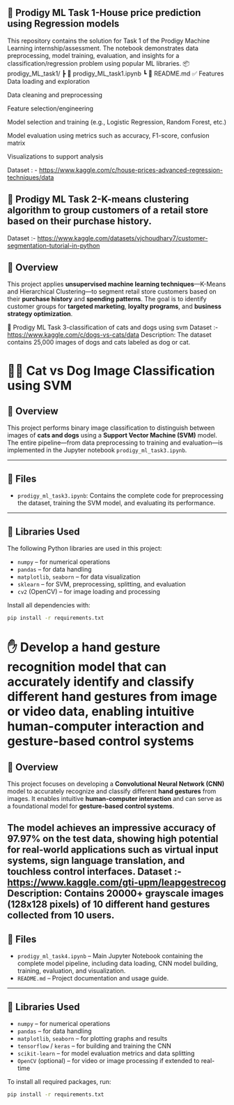 ## 🧠 Prodigy ML Task 1-House price prediction using Regression models
This repository contains the solution for Task 1 of the Prodigy Machine Learning internship/assessment. The notebook demonstrates data preprocessing, model training, evaluation, and insights for a classification/regression problem using popular ML libraries.
📦prodigy_ML_task1/
 ┣ 📜 prodigy_ML_task1.ipynb
 ┗ 📜 README.md
✅ Features
Data loading and exploration

Data cleaning and preprocessing

Feature selection/engineering

Model selection and training (e.g., Logistic Regression, Random Forest, etc.)

Model evaluation using metrics such as accuracy, F1-score, confusion matrix

Visualizations to support analysis

Dataset : - https://www.kaggle.com/c/house-prices-advanced-regression-techniques/data

## 🧠 Prodigy ML Task 2-K-means clustering algorithm to group customers of a retail store based on their purchase history.
Dataset :- https://www.kaggle.com/datasets/vjchoudhary7/customer-segmentation-tutorial-in-python
## 📂 Overview

This project applies **unsupervised machine learning techniques**—K-Means and Hierarchical Clustering—to segment retail store customers based on their **purchase history** and **spending patterns**. The goal is to identify customer groups for **targeted marketing**, **loyalty programs**, and **business strategy optimization**.


🧠 Prodigy ML Task 3-classification of cats and dogs using svm
Dataset :- https://www.kaggle.com/c/dogs-vs-cats/data
Description: The dataset contains 25,000 images of dogs and cats labeled as dog or cat.
# 🐶🐱 Cat vs Dog Image Classification using SVM

## 📂 Overview

This project performs binary image classification to distinguish between images of **cats and dogs** using a **Support Vector Machine (SVM)** model. The entire pipeline—from data preprocessing to training and evaluation—is implemented in the Jupyter notebook `prodigy_ml_task3.ipynb`.

---

## 📁 Files

- `prodigy_ml_task3.ipynb`: Contains the complete code for preprocessing the dataset, training the SVM model, and evaluating its performance.

---

## 🧰 Libraries Used

The following Python libraries are used in this project:

- `numpy` – for numerical operations
- `pandas` – for data handling
- `matplotlib`, `seaborn` – for data visualization
- `sklearn` – for SVM, preprocessing, splitting, and evaluation
- `cv2` (OpenCV) – for image loading and processing

Install all dependencies with:

```bash
pip install -r requirements.txt

```
# ✋ Develop a hand gesture recognition model that can accurately identify and classify different hand gestures from image or video data, enabling intuitive human-computer interaction and gesture-based control systems

## 📂 Overview

This project focuses on developing a **Convolutional Neural Network (CNN)** model to accurately recognize and classify different **hand gestures** from images. It enables intuitive **human-computer interaction** and can serve as a foundational model for **gesture-based control systems**.

The model achieves an impressive **accuracy of 97.97%** on the test data, showing high potential for real-world applications such as virtual input systems, sign language translation, and touchless control interfaces.
Dataset :-  https://www.kaggle.com/gti-upm/leapgestrecog
Description: Contains 20000+ grayscale images (128x128 pixels) of 10 different hand gestures collected from 10 users.
---

## 📁 Files

- `prodigy_ml_task4.ipynb` – Main Jupyter Notebook containing the complete model pipeline, including data loading, CNN model building, training, evaluation, and visualization.
- `README.md` – Project documentation and usage guide.

---

## 🧰 Libraries Used

- `numpy` – for numerical operations  
- `pandas` – for data handling  
- `matplotlib`, `seaborn` – for plotting graphs and results  
- `tensorflow` / `keras` – for building and training the CNN  
- `scikit-learn` – for model evaluation metrics and data splitting  
- `OpenCV` (optional) – for video or image processing if extended to real-time

To install all required packages, run:

```bash
pip install -r requirements.txt
```




